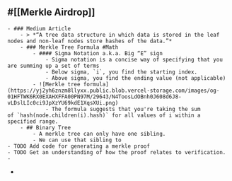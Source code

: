 ## #[[Merkle Airdrop]]
	- ### Medium Article
		- > *“A tree data structure in which data is stored in the leaf nodes and non-leaf nodes store hashes of the data.”*
		- ### Merkle Tree Formula #Math
			- #### Sigma Notation a.k.a. Big “E” sign
				- Sigma notation is a concise way of specifying that you are summing up a set of terms
				- Below sigma, `i`, you find the starting index.
				- Above sigma, you find the ending value (not applicable)
			- ![Merkle tree formula](https://yj2yh6znzm8llyxx.public.blob.vercel-storage.com/images/og-01HFTWK6RX0EXAHXFFA00PN97M/29643/N4ToosLdOBnh0J608d6J8-vLDslLIc0ci9JpXzYU69kdE1XqsXUi.png)
				- The formula suggests that you're taking the sum of `hash(node.children(i).hash)` for all values of i within a specified range.
		- ## Binary Tree
			- A merkle tree can only have one sibling.
			- We can use that sibling to
	- TODO Add code for generating a merkle proof
	- TODO Get an understanding of how the proof relates to verification.
	-
-